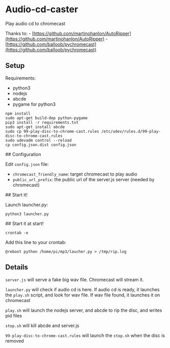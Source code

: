 # Audio-cd-caster

Play audio cd to chromecast

Thanks to:
    - [https://github.com/martinohanlon/AutoRipper](https://github.com/martinohanlon/AutoRipper)
    - [https://github.com/balloob/pychromecast](https://github.com/balloob/pychromecast)

## Setup

Requirements:

- python3
- nodejs
- abcde
- pygame for python3


```shell
npm install
sudo apt-get build-dep python-pygame
pip3 install -r requirements.txt
sudo apt-get install abcde
sudo cp 99-play-disc-to-chrome-cast.rules /etc/udev/rules.d/99-play-disc-to-chrome-cast.rules
sudo udevadm control --reload
cp config.json.dist config.json
```

## Configuration

Edit ``config.json`` file:

- ``chromecast_friendly_name``: target chromecast to play audio
- ``public_url_prefix``: the public url of the server.js server (needed by chromecast)


## Start it!

Launch launcher.py:

```shell
python3 launcher.py
```

## Start it at start!
```shell
crontab -e
```

Add this line to your crontab:
```
@reboot python /home/pi/mp3/laucher.py > /tmp/rip.log
```

## Details

``server.js`` will serve a fake big wav file. Chromecast will stream it.

``launcher.py`` will check if audio cd is here. If audio cd is ready, it launches the ``play.sh`` script, and look for wav file. If wav file found, it launches it on chromecast

``play.sh`` will launch the nodejs server, and abcde to rip the disc, and writes pid files

``stop.sh`` will kill abcde and server.js

``99-play-disc-to-chrome-cast.rules`` will launch the ``stop.sh`` when the disc is removed
